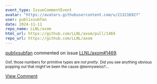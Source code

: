 ```yaml
---
event_type: IssueCommentEvent
avatar: "https://avatars.githubusercontent.com/u/21321692?"
user: publixsubfan
date: 2024-11-11
repo_name: LLNL/axom
html_url: https://github.com/LLNL/axom/pull/1469
repo_url: https://github.com/LLNL/axom
---
```


<a href='https://github.com/publixsubfan' target='_blank'>publixsubfan</a> commented on issue <a href='https://github.com/LLNL/axom/pull/1469' target='_blank'>LLNL/axom#1469</a>.

<small>Oof, those numbers for primitive types are *not pretty*. Did you see anything obvious popping out that might’ve been the cause @kennyweiss?...</small>

<a href='https://github.com/LLNL/axom/pull/1469' target='_blank'>View Comment</a>